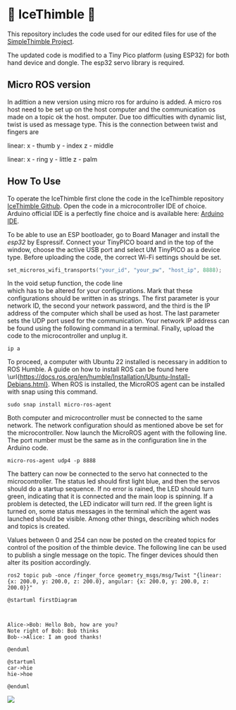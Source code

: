 # :ice_cube: IceThimble :gloves:

This repository includes the code used for our edited files for use of the [SimpleThimble Project](https://simplethimble.readthedocs.io/en/latest/index.html "Original project documentation").

The updated code is modified to a Tiny Pico platform (using ESP32) for both hand device and dongle. 
The esp32 servo library is required. 

## Micro ROS version
In adittion a new version using micro ros for arduino is added. A micro ros host need to be set up on the host computer and the communication os made on a topic ok the host. omputer. Due too difficulties with dynamic list, twist is used as message type. This is the connection between twist and fingers are

linear:
x - thumb
y - index
z - middle

linear:
x - ring
y - little
z - palm

## How To Use

To operate the IceThimble first clone the code in the IceThimble repository [IceThimble Github](https://github.com/Microttus/IceThimble/). 
Open the code in a microcontroller IDE of choice. 
Arduino official IDE is a perfectly fine choice and is available here: [Arduino IDE](https://www.arduino.cc/en/software).

To be able to use an ESP bootloader,
go to Board Manager and install the _esp32_ by Espressif. 
Connect your TinyPICO board and in the top of the window, choose the active USB port 
and select UM TinyPICO as a device type. 
Before uploading the code, the correct Wi-Fi 
settings should be set.

```c++
set_microros_wifi_transports("your_id", "your_pw", "host_ip", 8888);
```

In the void setup function, the code line  
which has to be altered for your configurations. 
Mark that these configurations should be written in as strings. 
The first parameter is your network ID, 
the second your network password, and the third is the IP address of the computer 
which shall be used as host. 
The last parameter sets the UDP port used for the communication. 
Your network IP address can be found using the following command in a terminal. 
Finally, upload the code to the microcontroller and unplug it.


```text
ip a
```

To proceed, a computer with Ubuntu 22 installed is necessary in addition to ROS Humble. A guide on how to install ROS can be found here \url{https://docs.ros.org/en/humble/Installation/Ubuntu-Install-Debians.html}. When ROS is installed, the MicroROS agent can be installed with snap using this command.

```text
sudo snap install micro-ros-agent
```

Both computer and microcontroller must be connected to the same network. 
The network configuration should as mentioned above be set for the microcontroller. 
Now launch the MicroROS agent with the following line. 
The port number must be the same as in the configuration line in the Arduino code.

```text
micro-ros-agent udp4 -p 8888
```

The battery can now be connected to the servo hat connected to the microcontroller. 
The status led should first light blue, and then the servos should do a startup sequence. 
If no error is rained, the LED should turn green, indicating that it is connected and the main loop is spinning. 
If a problem is detected, the LED indicator will turn red. 
If the green light is turned on, some status messages in the terminal which the agent was launched should be visible. 
Among other things, describing which nodes and topics is created.

Values between 0 and 254 can now be posted on the created topics for control of the position of the thimble device. 
The following line can be used to publish a single message on the topic.
The finger devices should then alter its position accordingly.

```text
ros2 topic pub -once /finger_force geometry_msgs/msg/Twist "{linear: {x: 200.0, y: 200.0, z: 200.0}, angular: {x: 200.0, y: 200.0, z: 200.0}}"
```


```plantuml
@startuml firstDiagram



Alice->Bob: Hello Bob, how are you?
Note right of Bob: Bob thinks
Bob-->Alice: I am good thanks!

@enduml
```
```plantuml
@startuml
car->hie
hie->hoe

@enduml
```

![](MyFirstClassDiagram)
